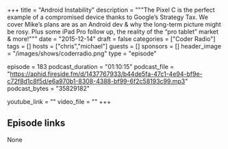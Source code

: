 +++
title = "Android Instability"
description = """The Pixel C is the perfect example of a compromised device thanks to Google’s Strategy Tax. We cover Mike’s plans are as an Android dev & why the long-term picture might be rosy. Plus some iPad Pro follow up, the reality of the “pro tablet” market & more!"""
date = "2015-12-14"
draft = false
categories = ["Coder Radio"]
tags = []
hosts = ["chris","michael"]
guests = []
sponsors = []
header_image = "/images/shows/coderradio.png"
type = "episode"

episode = 183
podcast_duration = "01:10:15"
podcast_file = "https://aphid.fireside.fm/d/1437767933/b44de5fa-47c1-4e94-bf9e-c72f8d1c8f5d/e6a970b1-8308-4388-bf99-6f2c58193c99.mp3"
podcast_bytes = "35829182"

youtube_link = ""
video_file = ""
+++

## Episode links

None

